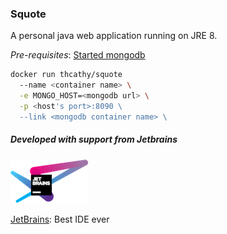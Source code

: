 ### Squote
A personal java web application running on JRE 8.

*Pre-requisites*: [Started mongodb](https://hub.docker.com/_/mongo/)

```bash
docker run thcathy/squote
  --name <container name> \
  -e MONGO_HOST=<mongodb url> \
  -p <host's port>:8090 \
  --link <mongodb container name> \
```

##### Developed with support from Jetbrains

![Jetbrains](assets/image/jetbrains-variant-4.png)

[JetBrains]( https://www.jetbrains.com/?from=esl-ionic ): Best IDE ever

